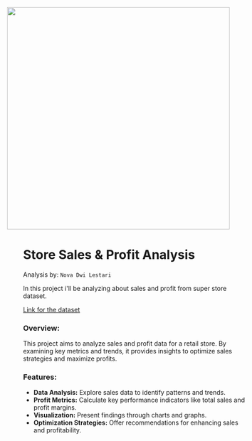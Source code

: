 <img src="https://i.pinimg.com/564x/9c/c2/1f/9cc21f7642e5c96eb986c283621a026f.jpg"
    style="width:500px; float: right; margin: 0 40px 40px 40px;"></img>

# Store Sales & Profit Analysis
Analysis by: `Nova Dwi Lestari`

In this project i'll be analyzing about sales and profit from super store dataset.


[Link for the dataset](https://www.kaggle.com/datasets/vivek468/superstore-dataset-final)

### Overview:
This project aims to analyze sales and profit data for a retail store. By examining key metrics and trends, it provides insights to optimize sales strategies and maximize profits.

### Features:
- **Data Analysis:** Explore sales data to identify patterns and trends.
- **Profit Metrics:** Calculate key performance indicators like total sales and profit margins.
- **Visualization:** Present findings through charts and graphs.
- **Optimization Strategies:** Offer recommendations for enhancing sales and profitability.



